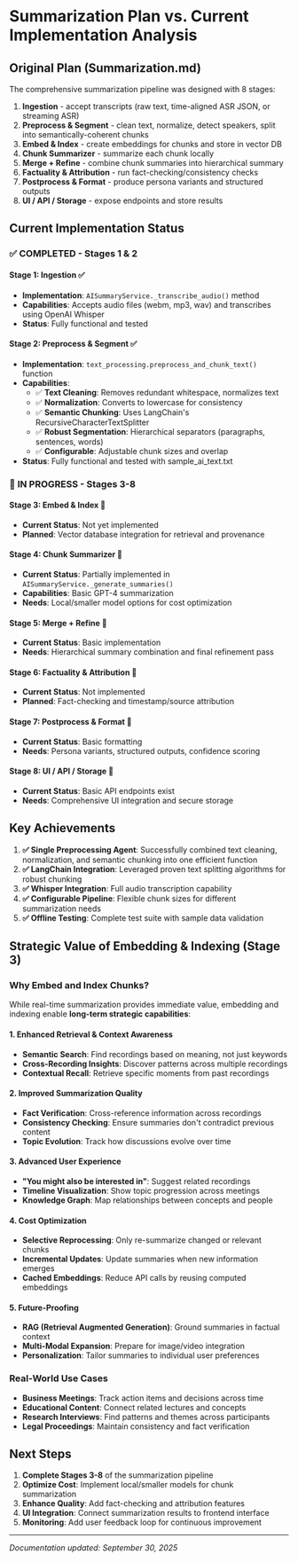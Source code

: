 # Summarization Plan vs. Current Implementation Analysis

## Original Plan (Summarization.md)
The comprehensive summarization pipeline was designed with 8 stages:
1. **Ingestion** - accept transcripts (raw text, time-aligned ASR JSON, or streaming ASR)
2. **Preprocess & Segment** - clean text, normalize, detect speakers, split into semantically-coherent chunks
3. **Embed & Index** - create embeddings for chunks and store in vector DB
4. **Chunk Summarizer** - summarize each chunk locally
5. **Merge + Refine** - combine chunk summaries into hierarchical summary
6. **Factuality & Attribution** - run fact-checking/consistency checks
7. **Postprocess & Format** - produce persona variants and structured outputs
8. **UI / API / Storage** - expose endpoints and store results

## Current Implementation Status

### ✅ **COMPLETED - Stages 1 & 2**

#### **Stage 1: Ingestion** ✅
- **Implementation**: `AISummaryService._transcribe_audio()` method
- **Capabilities**: Accepts audio files (webm, mp3, wav) and transcribes using OpenAI Whisper
- **Status**: Fully functional and tested

#### **Stage 2: Preprocess & Segment** ✅
- **Implementation**: `text_processing.preprocess_and_chunk_text()` function
- **Capabilities**:
  - ✅ **Text Cleaning**: Removes redundant whitespace, normalizes text
  - ✅ **Normalization**: Converts to lowercase for consistency
  - ✅ **Semantic Chunking**: Uses LangChain's RecursiveCharacterTextSplitter
  - ✅ **Robust Segmentation**: Hierarchical separators (paragraphs, sentences, words)
  - ✅ **Configurable**: Adjustable chunk sizes and overlap
- **Status**: Fully functional and tested with sample_ai_text.txt

### 🔄 **IN PROGRESS - Stages 3-8**

#### **Stage 3: Embed & Index** 🔄
- **Current Status**: Not yet implemented
- **Planned**: Vector database integration for retrieval and provenance

#### **Stage 4: Chunk Summarizer** 🔄
- **Current Status**: Partially implemented in `AISummaryService._generate_summaries()`
- **Capabilities**: Basic GPT-4 summarization
- **Needs**: Local/smaller model options for cost optimization

#### **Stage 5: Merge + Refine** 🔄
- **Current Status**: Basic implementation
- **Needs**: Hierarchical summary combination and final refinement pass

#### **Stage 6: Factuality & Attribution** 🔄
- **Current Status**: Not implemented
- **Planned**: Fact-checking and timestamp/source attribution

#### **Stage 7: Postprocess & Format** 🔄
- **Current Status**: Basic formatting
- **Needs**: Persona variants, structured outputs, confidence scoring

#### **Stage 8: UI / API / Storage** 🔄
- **Current Status**: Basic API endpoints exist
- **Needs**: Comprehensive UI integration and secure storage

## Key Achievements

1. **✅ Single Preprocessing Agent**: Successfully combined text cleaning, normalization, and semantic chunking into one efficient function
2. **✅ LangChain Integration**: Leveraged proven text splitting algorithms for robust chunking
3. **✅ Whisper Integration**: Full audio transcription capability
4. **✅ Configurable Pipeline**: Flexible chunk sizes for different summarization needs
5. **✅ Offline Testing**: Complete test suite with sample data validation

## Strategic Value of Embedding & Indexing (Stage 3)

### **Why Embed and Index Chunks?**

While real-time summarization provides immediate value, embedding and indexing enable **long-term strategic capabilities**:

#### 1. **Enhanced Retrieval & Context Awareness**
- **Semantic Search**: Find recordings based on meaning, not just keywords
- **Cross-Recording Insights**: Discover patterns across multiple recordings
- **Contextual Recall**: Retrieve specific moments from past recordings

#### 2. **Improved Summarization Quality**
- **Fact Verification**: Cross-reference information across recordings
- **Consistency Checking**: Ensure summaries don't contradict previous content
- **Topic Evolution**: Track how discussions evolve over time

#### 3. **Advanced User Experience**
- **"You might also be interested in"**: Suggest related recordings
- **Timeline Visualization**: Show topic progression across meetings
- **Knowledge Graph**: Map relationships between concepts and people

#### 4. **Cost Optimization**
- **Selective Reprocessing**: Only re-summarize changed or relevant chunks
- **Incremental Updates**: Update summaries when new information emerges
- **Cached Embeddings**: Reduce API calls by reusing computed embeddings

#### 5. **Future-Proofing**
- **RAG (Retrieval Augmented Generation)**: Ground summaries in factual context
- **Multi-Modal Expansion**: Prepare for image/video integration
- **Personalization**: Tailor summaries to individual user preferences

### **Real-World Use Cases**
- **Business Meetings**: Track action items and decisions across time
- **Educational Content**: Connect related lectures and concepts  
- **Research Interviews**: Find patterns and themes across participants
- **Legal Proceedings**: Maintain consistency and fact verification

## Next Steps

1. **Complete Stages 3-8** of the summarization pipeline
2. **Optimize Cost**: Implement local/smaller models for chunk summarization
3. **Enhance Quality**: Add fact-checking and attribution features
4. **UI Integration**: Connect summarization results to frontend interface
5. **Monitoring**: Add user feedback loop for continuous improvement

---
*Documentation updated: September 30, 2025*

